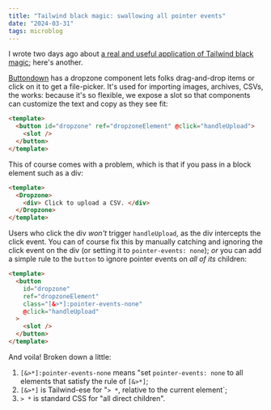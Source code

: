 ```yaml
---
title: "Tailwind black magic: swallowing all pointer events"
date: "2024-03-31"
tags: microblog
---
```


I wrote two days ago about [a real and useful application of Tailwind black magic](/tailwind-black-magic-prose-tables/); here's another.

[Buttondown](https://buttondown.email) has a dropzone component lets folks drag-and-drop items or click on it to get a file-picker. It's used for importing images, archives, CSVs, the works: because it's so flexible, we expose a slot so that components can customize the text and copy as they see fit:

```html
<template>
  <button id="dropzone" ref="dropzoneElement" @click="handleUpload">
    <slot />
  </button>
</template>
```

This of course comes with a problem, which is that if you pass in a block element such as a div:

```html
<template>
  <Dropzone>
    <div> Click to upload a CSV. </div>
  </Dropzone>
</template>
```

Users who click the div _won't_ trigger `handleUpload`, as the div intercepts the click event. You can of course fix this by manually catching and ignoring the click event on the div (or setting it to `pointer-events: none`); _or_ you can add a simple rule to the `button` to ignore pointer events on _all of its_ children:

```html
<template>
  <button
    id="dropzone"
    ref="dropzoneElement"
    class="[&>*]:pointer-events-none"
    @click="handleUpload"
  >
    <slot />
  </button>
</template>
```

And voila! Broken down a little:

1. `[&>*]:pointer-events-none` means "set `pointer-events: none` to all elements that satisfy the rule of `[&>*]`;
2. `[&>*]` is Tailwind-ese for "`> *`, relative to the current element`;
3. `> *` is standard CSS for "all direct children".
